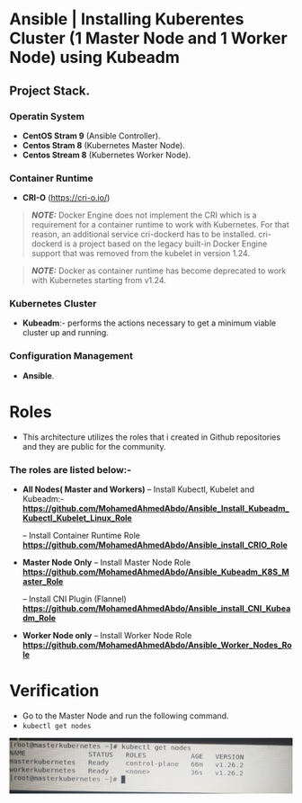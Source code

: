 # Ansible | Installing Kuberentes Cluster (1 Master Node and 1 Worker Node) using Kubeadm

## Project Stack.

### Operatin System
- **CentOS Stram 9** (Ansible Controller).
- **Centos Stram 8** (Kubernetes Master Node).
- **Centos Stream 8** (Kubernetes Worker Node).

### Container Runtime
- **CRI-O** (https://cri-o.io/)

> **_NOTE:_**
Docker Engine does not implement the CRI which is a requirement for a container runtime to work with Kubernetes. For that reason, an additional service cri-dockerd has to be installed. cri-dockerd is a project based on the legacy built-in Docker Engine support that was removed from the kubelet in version 1.24.

> **_NOTE:_**
Docker as container runtime has become deprecated to work with Kubernetes starting from v1.24. 


### Kubernetes Cluster
- **Kubeadm**:- performs the actions necessary to get a minimum viable cluster up and running.

### Configuration Management
- **Ansible**.


# Roles
- This architecture utilizes the roles that i created in Github repositories and they are public for the community.

### The roles are listed below:-
- **All Nodes( Master and Workers)**
  – Install Kubectl, Kubelet and Kubeadm:-
**https://github.com/MohamedAhmedAbdo/Ansible_Install_Kubeadm_Kubectl_Kubelet_Linux_Role**

  – Install Container Runtime Role
 **https://github.com/MohamedAhmedAbdo/Ansible_install_CRIO_Role**

- **Master Node Only**
  – Install Master Node Role
**https://github.com/MohamedAhmedAbdo/Ansible_Kubeadm_K8S_Master_Role**

  – Install CNI Plugin (Flannel)
**https://github.com/MohamedAhmedAbdo/Ansible_install_CNI_Kubeadm_Role**

- **Worker Node only**
  – Install Worker Node Role
**https://github.com/MohamedAhmedAbdo/Ansible_Worker_Nodes_Role**

# Verification
- Go to the Master Node and run the following command.
 - `kubectl get nodes`

![alt text](https://github.com/MohamedAhmedAbdo/Configure-a-Multi-Node-Kubernetes-Cluster-using-Ansible-/blob/main/diagrams/verification.png)
